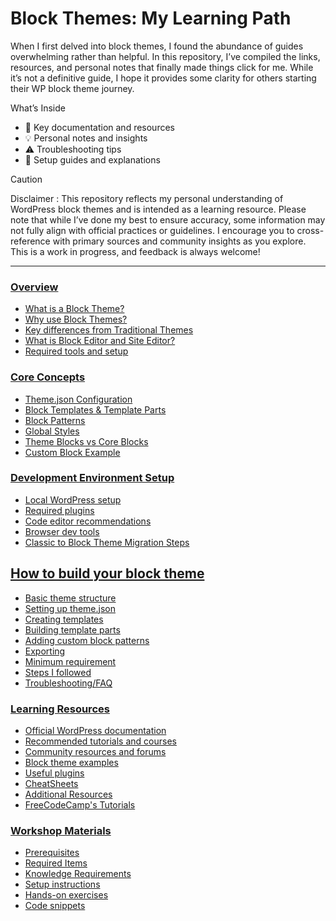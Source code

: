 # Block Themes: My Learning Path
When I first delved into block themes, I found the abundance of guides overwhelming rather than helpful. In this repository, I’ve compiled the links, resources, and personal notes that finally made things click for me. While it’s not a definitive guide, I hope it provides some clarity for others starting their WP block theme journey.

What’s Inside
*	🔗 Key documentation and resources
*	💡 Personal notes and insights
*	⚠️ Troubleshooting tips
*	📝 Setup guides and explanations



> [!CAUTION] 
> Disclaimer : This repository reflects my personal understanding of WordPress block themes and is intended as a learning resource. Please note that while I’ve done my best to ensure accuracy, some information may not fully align with official practices or guidelines. I encourage you to cross-reference with primary sources and community insights as you explore. This is a work in progress, and feedback is always welcome!


--- 
### [Overview](assets/overview/overview.md)
* [What is a Block Theme?](assets/overview/overview.md#what-is-a-block-theme)
* [Why use Block Themes?](assets/overview/overview.md#why-use-block-themes)
* [Key differences from Traditional Themes](assets/overview/overview.md#key-differences-from-traditional-themes)
* [What is Block Editor and Site Editor?](assets/overview/overview.md#what-is-block-editor-and-site-editor)
* [Required tools and setup](assets/overview/overview.md#required-tools-and-setup)

### [Core Concepts](assets/concepts/concepts.md)
* [Theme.json Configuration](assets/concepts/concepts.md#themejson-configuration)
* [Block Templates & Template Parts](assets/concepts/concepts.md#block-templates--template-parts)
* [Block Patterns](assets/concepts/concepts.md#block-patterns)
* [Global Styles](assets/concepts/concepts.md#global-styles)
* [Theme Blocks vs Core Blocks](assets/concepts/concepts.md#theme-blocks-vs-core-blocks)
* [Custom Block Example](assets/concepts/concepts.md#custom-block-example)

### [Development Environment Setup](assets/setup/setup.md)
* [Local WordPress setup](assets/setup/setup.md#local-wordpress-setup)
* [Required plugins](assets/setup/setup.md#required-plugins)
* [Code editor recommendations](assets/setup/setup.md#code-editor-recommendations)
* [Browser dev tools](assets/setup/setup.md#browser-dev-tools)
* [Classic to Block Theme Migration Steps](assets/setup/setup.md#classic-to-block-theme-migration-steps)


## [How to build your block theme](assets/build/build.md)
* [Basic theme structure](assets/build/build.md#basic-theme-structure)
* [Setting up theme.json](assets/build/build.md#setting-up-themejson)
* [Creating templates](assets/build/build.md#creating-templates)
* [Building template parts](assets/build/build.md#building-template-parts)
* [Adding custom block patterns](assets/build/build.md#adding-custom-block-patterns)
* [Exporting](assets/build/build.md#exporting)
* [Minimum requirement](assets/build/build.md#minimum-requirement)
* [Steps I followed](assets/build/build.md#steps-i-followed)
* [Troubleshooting/FAQ](assets/build/build.md#troubleshootingfaq)




### [Learning Resources](assets/resources/resources.md)
* [Official WordPress documentation](assets/resources/resources.md#official-wordpress-documentation)
* [Recommended tutorials and courses](assets/resources/resources.md#recommended-tutorials-and-courses)
* [Community resources and forums](assets/resources/resources.md#community-resources-and-forums)
* [Block theme examples](assets/resources/resources.md#block-theme-examples)
* [Useful plugins](assets/resources/resources.md#useful-plugins)
* [CheatSheets](assets/resources/cheatsheets.md)
* [Additional Resources](assets/resources/resources.md#additional-resources)
* [FreeCodeCamp's Tutorials](assets/resources/resources.md#freecodecamps-tutorials)

### [Workshop Materials](assets/workshop/workshop.md)
* [Prerequisites](assets/workshop/prerequisites.md)
* [Required Items](assets/workshop/prerequisites.md#required-items)
* [Knowledge Requirements](assets/workshop/prerequisites.md#knowledge-requirements)
* [Setup instructions](assets/workshop/workshop.md#setup-instructions)
* [Hands-on exercises](assets/workshop/workshop.md#hands-on-exercises)
* [Code snippets](assets/workshop/workshop.md#code-snippets)
